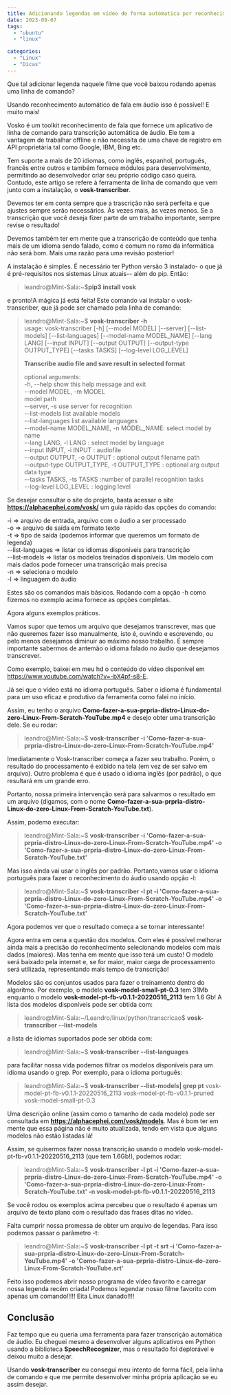 ```yaml
---
title: Adicionando legendas em vídeo de forma automatica por reconhecimento automático de fala
date: 2023-09-07
tags:
  - "ubuntu"
  - "linux"

categories:
  - "Linux"
  - "Dicas"
---
```


Que tal adicionar legenda naquele filme que você baixou rodando apenas uma linha de comando? 

Usando reconhecimento automático de fala em áudio isso é possível! E muito mais!
<!--more-->

Vosko é um toolkit reconhecimento de fala que fornece um aplicativo de linha de comando para transcrição automática de áudio. 
Ele tem a vantagem de trabalhar offline e não necessita de uma chave de registro em API proprietária tal como Google, IBM, Bing etc.

Tem suporte a mais de 20 idiomas, como inglês, espanhol, português, francês entre outros e também fornece módulos para desenvolvimento, permitindo ao desenvolvedor criar seu próprio código caso queira. Contudo, este artigo se refere à ferramenta de linha de comando
que vem junto com a instalação, o **vosk-transcriber**.

Devemos ter em conta sempre que a trascrição não será perfeita e que ajustes sempre serão necessários. Às vezes mais, às vezes menos. Se a transcrição que você deseja fizer parte de um trabalho importante,
sempre revise o resultado!

Devemos também ter em mente que a transcrição de conteúdo que tenha mais de um idioma sendo falado, como é comum no ramo da informática não será bom. Mais uma razão para uma revisão posterior!

A instalação é simples. É necessário ter Python versão 3 instalado- o que já é pré-requisitos nos sistemas Linux atuais-- além do pip. Então:

> leandro@Mint-Sala:~$**pip3 install vosk**

e pronto!A mágica já está feita! Este comando vai instalar o vosk-transcriber, que já pode ser chamado pela linha de comando:

>leandro@Mint-Sala:~$ **vosk-transcriber -h**  
>usage: vosk-transcriber [-h] [--model MODEL] [--server] [--list-models] [--list-languages] [--model-name MODEL_NAME] [--lang LANG] [--input INPUT] [--output OUTPUT]
>                        [--output-type OUTPUT_TYPE] [--tasks TASKS] [--log-level LOG_LEVEL]
>  
>**Transcribe audio file and save result in selected format**  
>  
>optional arguments:  
>  -h, --help            show this help message and exit  
>  --model MODEL, -m MODEL  
>                        model path  
>  --server, -s          use server for recognition  
>  --list-models         list available models   
>  --list-languages      list available languages  
>  --model-name MODEL_NAME, -n MODEL_NAME: select model by name  
>  --lang LANG, -l LANG : select model by language  
>  --input INPUT, -i INPUT : audiofile  
>  --output OUTPUT, -o OUTPUT : optional output filename path  
>  --output-type OUTPUT_TYPE, -t OUTPUT_TYPE : optional arg output data type  
>  --tasks TASKS, -ts TASKS :number of parallel recognition tasks  
>  --log-level LOG_LEVEL : logging level  

Se desejar consultar o site do projeto, basta acessar o site **https://alphacephei.com/vosk/**
um guia rápido das opções do comando:

-i => arquivo de entrada, arquivo com o áudio a ser processado   
-o => arquivo de saída em formato texto  
-t =>  tipo de saída (podemos informar que queremos um formato de legenda)  
--list-languages => listar os idiomas disponíveis para transcrição  
--list-models => listar os modelos treinados disponíveis. Um modelo com mais dados pode fornecer uma transcrição mais precisa  
-n => seleciona o modelo  
-l => linguagem do áudio  

Estes são os comandos mais básicos. Rodando com a opção -h como fizemos no exemplo acima fornece as opções completas.

Agora  alguns exemplos práticos.

Vamos supor que temos um arquivo que desejamos transcrever, mas que não queremos fazer isso manualmente, isto é, ouvindo e escrevendo, ou pelo menos desejamos diminuir ao máximo nosso trabalho.
É sempre importante sabermos de antemão o idioma falado no áudio que desejamos transcrever.
 
Como exemplo, baixei em meu hd o conteúdo do vídeo disponível em https://www.youtube.com/watch?v=-bX4pf-s8-E.

Já sei que o vídeo está no idioma português. Saber o idioma é fundamental para um uso eficaz e produtivo da ferramenta como falei no início.

Assim, eu tenho o arquivo **Como-fazer-a-sua-prpria-distro-Linux-do-zero-Linux-From-Scratch-YouTube.mp4** e desejo obter uma transcrição dele. Se eu rodar:

> leandro@Mint-Sala:~$ **vosk-transcriber -i 'Como-fazer-a-sua-prpria-distro-Linux-do-zero-Linux-From-Scratch-YouTube.mp4'**


Imediatamente o Vosk-transcriber começa a fazer seu trabalho. Porém, o resultado do processamento é exibido na tela (em vez de ser salvo em arquivo). 
Outro problema é que é usado o idioma inglês (por padrão), o que resultará em um grande erro.

Portanto, nossa primeira intervenção será para salvarmos o resultado em um arquivo (digamos, com o nome **Como-fazer-a-sua-prpria-distro-Linux-do-zero-Linux-From-Scratch-YouTube.txt**). 

Assim, podemo executar:

> leandro@Mint-Sala:~$ **vosk-transcriber -i 'Como-fazer-a-sua-prpria-distro-Linux-do-zero-Linux-From-Scratch-YouTube.mp4' -o 'Como-fazer-a-sua-prpria-distro-Linux-do-zero-Linux-From-Scratch-YouTube.txt'**

Mas isso ainda vai usar o inglês por padrão. Portanto,vamos usar o idioma português para fazer o reconhecimento do áudio usando opção -l:

> leandro@Mint-Sala:~$ **vosk-transcriber -l pt  -i 'Como-fazer-a-sua-prpria-distro-Linux-do-zero-Linux-From-Scratch-YouTube.mp4' -o 'Como-fazer-a-sua-prpria-distro-Linux-do-zero-Linux-From-Scratch-YouTube.txt'**

Agora podemos ver que o resultado começa a se tornar interessante!

Agora entra em cena a questão dos modelos. Com eles é possível melhorar ainda mais a precisão do reconhecimento selecionando modelos com mais dados (maiores). 
Mas tenha em mente que isso terá um custo! O modelo será baixado pela internet e, se for maior, maior carga de processamento será utilizada, representando mais tempo de transcrição!

Modelos são os conjuntos usados para fazer o treinamento dentro do algoritmo.
Por exemplo, o modelo **vosk-model-small-pt-0.3** tem 31Mb enquanto o modelo **vosk-model-pt-fb-v0.1.1-20220516_2113** tem 1.6 Gb!
A lista dos modelos disponíveis pode ser obtida com:

> leandro@Mint-Sala:~/Leandro/linux/python/transcricao$ **vosk-transcriber --list-models**

a lista de idiomas suportados pode ser obtida com:

> leandro@Mint-Sala:~$ **vosk-transcriber --list-languages**

para facilitar nossa vida podemos filtrar os modelos disponíveis para um idioma usando o grep. Por exemplo, para o idioma português:

> leandro@Mint-Sala:~$ **vosk-transcriber --list-models| grep pt**
> vosk-model-pt-fb-v0.1.1-20220516_2113
> vosk-model-pt-fb-v0.1.1-pruned
> vosk-model-small-pt-0.3

Uma descrição online (assim como o tamanho de cada modelo) pode ser consultada em **https://alphacephei.com/vosk/models**. Mas é bom ter em mente que essa página não é muito atualizada, tendo em vista que alguns modelos não estão
listadas lá!

Assim, se quisermos fazer nossa transcrição usando o modelo vosk-model-pt-fb-v0.1.1-20220516_2113 (que tem 1.6Gb!), podemos rodar:

> leandro@Mint-Sala:~$ **vosk-transcriber -l pt  -i 'Como-fazer-a-sua-prpria-distro-Linux-do-zero-Linux-From-Scratch-YouTube.mp4' -o 'Como-fazer-a-sua-prpria-distro-Linux-do-zero-Linux-From-Scratch-YouTube.txt' -n vosk-model-pt-fb-v0.1.1-20220516_2113**

Se você rodou os exemplos acima percebeu que o resultado é apenas um arquivo de texto plano com o resultado das frases ditas no vídeo.

Falta cumprir nossa promessa de obter um arquivo de legendas. Para isso podemos passar o parâmetro -t:

> leandro@Mint-Sala:~$ **vosk-transcriber -l pt -t srt  -i 'Como-fazer-a-sua-prpria-distro-Linux-do-zero-Linux-From-Scratch-YouTube.mp4' -o 'Como-fazer-a-sua-prpria-distro-Linux-do-zero-Linux-From-Scratch-YouTube.srt'**

Feito isso podemos abrir nosso programa de vídeo favorito e carregar nossa legenda recém criada! Podemos legendar nosso filme favorito com apenas um comando!!!!! Eita Linux danado!!!!

## Conclusão

Faz tempo que eu queria uma ferramenta para fazer transcrição automática de áudio. Eu cheguei mesmo a desenvolver alguns aplicativos em Python usando a biblioteca **SpeechRecognizer**, 
mas o resultado foi deplorável e deixou muito a desejar.

Usando **vosk-transcriber** eu consegui meu intento de forma fácil, pela linha de comando e que me permite desenvolver minha própria aplicação se eu assim desejar.

